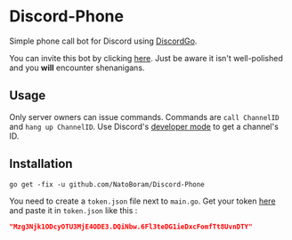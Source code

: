 # Discord-Phone

Simple phone call bot for Discord using [DiscordGo](https://github.com/bwmarrin/discordgo).

You can invite this bot by clicking [here](https://discordapp.com/api/oauth2/authorize?client_id=384692861314007040&permissions=379969&scope=bot). Just be aware it isn't well-polished and you **will** encounter shenanigans.

## Usage

Only server owners can issue commands. Commands are `call ChannelID` and `hang up ChannelID`. Use Discord's [developer mode](https://support.discordapp.com/hc//articles/206346498) to get a channel's ID.

## Installation

```SH
go get -fix -u github.com/NatoBoram/Discord-Phone
```

You need to create a `token.json` file next to `main.go`. Get your token [here](https://discordapp.com/developers/applications/me) and paste it in `token.json` like this :

```JSON
"Mzg3Njk1ODcyOTU3MjE4ODE3.DQiNbw.6Fl3teDG1ieDxcFomfTt8UvnDTY"
```